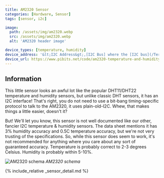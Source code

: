 ```yaml
---
title: AM2320 Sensor
categories: [Hardware, Sensor]
tags: [sensor, i2c]

image:
  path: /assets/img/am2320.webp
  src: /assets/img/am2320.webp
  alt: 'AM2320 header image'

device_types: [temperature, humidity]
device_address: '&lt;I2C Address&gt;,[I2C Bus] where the [I2C bus](/TerrariumPI/hardware#i2c-bus) is optional<br />Ex: `0x5c`'
device_url: https://www.pibits.net/code/am2320-temperature-and-humidity-sensor-and-raspberry-pi-example.php
---
```


## Information

This little sensor looks an awful lot like the popular DHT11/DHT22 temperature and humidity sensors, but unlike classic DHT sensors, it has an I2C interface! That's right, you do not need to use a bit-bang timing-specific protocol to talk to the AM2320, it uses plain-old-I2C. Whew, that makes things a little easier, doesn't it?

But! We'll let you know, this sensor is not well documented like our other, fancier I2C temperature & humidity sensors. The data sheet mentions it has 3% humidity accuracy and 0.5C temperature accuracy, but we're not very trusting of the specifications. So, while this sensor does seem to work, it's not recommended for anything where you care about any sort of guaranteed accuracy. Temperature is probably correct to 2-3 degrees Celsius. Humidity is probably within 5-10%.

![AM2320 schema](/assets/img/am2320-schema.webp)
_AM2320 schema_

{% include_relative _sensor_detail.md %}
